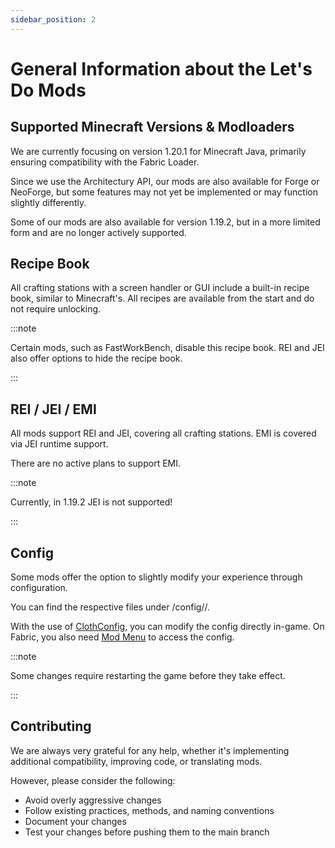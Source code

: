 ```yaml
---
sidebar_position: 2
---
```


# General Information about the Let's Do Mods

## Supported Minecraft Versions & Modloaders
We are currently focusing on version 1.20.1 for Minecraft Java, primarily ensuring compatibility with the Fabric Loader.

Since we use the Architectury API, our mods are also available for Forge or NeoForge, but some features may not yet be implemented or may function slightly differently.

Some of our mods are also available for version 1.19.2, but in a more limited form and are no longer actively supported.

## Recipe Book
All crafting stations with a screen handler or GUI include a built-in recipe book, similar to Minecraft's. All recipes are available from the start and do not require unlocking.

:::note

Certain mods, such as FastWorkBench, disable this recipe book. REI and JEI also offer options to hide the recipe book.

:::

## REI / JEI / EMI
All mods support REI and JEI, covering all crafting stations.
EMI is covered via JEI runtime support.

There are no active plans to support EMI.

:::note

Currently, in 1.19.2 JEI is not supported!

:::

## Config
Some mods offer the option to slightly modify your experience through configuration.

You can find the respective files under /config/<modid>/.

With the use of [ClothConfig](https://modrinth.com/mod/cloth-config), you can modify the config directly in-game. On Fabric, you also need [Mod Menu](https://modrinth.com/mod/modmenu) to access the config.

:::note

Some changes require restarting the game before they take effect.

:::

## Contributing
We are always very grateful for any help, whether it's implementing additional compatibility, improving code, or translating mods.

However, please consider the following:

* Avoid overly aggressive changes
* Follow existing practices, methods, and naming conventions
* Document your changes
* Test your changes before pushing them to the main branch